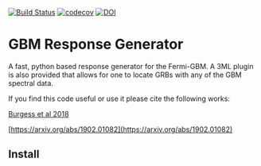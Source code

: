 [![Build Status](https://travis-ci.org/grburgess/gbm_drm_gen.svg?branch=master)](https://travis-ci.org/grburgess/gbm_drm_gen)
[![codecov](https://codecov.io/gh/grburgess/gbm_drm_gen/branch/master/graph/badge.svg?token=vdaYSD8vdx)](https://codecov.io/gh/grburgess/gbm_drm_gen)
[![DOI](https://zenodo.org/badge/DOI/10.5281/zenodo.2590555.svg)](https://doi.org/10.5281/zenodo.2590555)

# GBM Response Generator

A fast, python based response generator for the Fermi-GBM. A 3ML plugin is also provided that allows for one to locate GRBs with any of the GBM spectral data. 

If you find this code useful or use it please cite the following works:

[Burgess et al 2018](https://academic.oup.com/mnras/article/476/2/1427/4670828)

[https://arxiv.org/abs/1902.01082](https://arxiv.org/abs/1902.01082)


## Install

